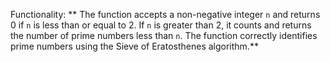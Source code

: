 Functionality: ** The function accepts a non-negative integer `n` and returns 0 if `n` is less than or equal to 2. If `n` is greater than 2, it counts and returns the number of prime numbers less than `n`. The function correctly identifies prime numbers using the Sieve of Eratosthenes algorithm.**